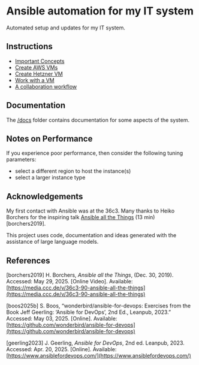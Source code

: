 # Ansible automation for my IT system

Automated setup and updates for my IT system.

## Instructions

- [Important Concepts](./docs/important-concepts.md)
- [Create AWS VMs](./docs/aws.md)
- [Create Hetzner VM](./docs/create-hetzner-vm.md)
- [Work with a VM](./docs/work-with-vm.md)
- [A collaboration workflow](./docs/collaboration-workflow.md)

## Documentation

The [/docs](./docs/) folder contains documentation for some aspects of the system.

## Notes on Performance

If you experience poor performance, then consider the following tuning parameters:

- select a different region to host the instance(s)
- select a larger instance type

## Acknowledgements

My first contact with Ansible was at the 36c3. Many thanks to Heiko Borchers for the inspiring talk [Ansible all the Things](https://media.ccc.de/v/36c3-90-ansible-all-the-things) (13 min) [borchers2019].

This project uses code, documentation and ideas generated with the assistance of large language models.

## References

[borchers2019] H. Borchers, _Ansible all the Things_, (Dec. 30, 2019). Accessed: May 29, 2025. [Online Video]. Available: [https://media.ccc.de/v/36c3-90-ansible-all-the-things](https://media.ccc.de/v/36c3-90-ansible-all-the-things)

[boos2025b] S. Boos, “wonderbird/ansible-for-devops: Exercises from the Book Jeff Geerling: ‘Ansible for DevOps’, 2nd Ed., Leanpub, 2023.” Accessed: May 03, 2025. [Online]. Available: [https://github.com/wonderbird/ansible-for-devops](https://github.com/wonderbird/ansible-for-devops)

[geerling2023] J. Geerling, _Ansible for DevOps_, 2nd ed. Leanpub, 2023. Accessed: Apr. 20, 2025. [Online]. Available: [https://www.ansiblefordevops.com/](https://www.ansiblefordevops.com/)
